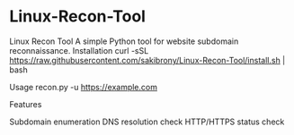 # Linux-Recon-Tool
Linux Recon Tool
A simple Python tool for website subdomain reconnaissance.
Installation
curl -sSL https://raw.githubusercontent.com/sakibrony/Linux-Recon-Tool/install.sh | bash

Usage
recon.py -u https://example.com

Features

Subdomain enumeration
DNS resolution check
HTTP/HTTPS status check
